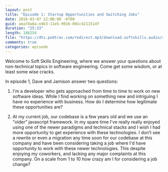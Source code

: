 ```yaml
---
layout: post
title: "Episode 1: Startup Opportunities and Switching Jobs"
date: 2016-03-07 12:00:00 -0700
guid: aea74a8a-e4b3-11e5-9016-001c4211514f
duration: "25:33"
length: 186254
file: "https://dts.podtrac.com/redirect.mp3/download.softskills.audio/sse-001.mp3"
comments: true
categories: episode
---
```






Welcome to Soft Skills Engineering, where we answer your questions about non-technical topics in software engineering. Come get some wisdom, or at least some wise cracks.



In episode 1, Dave and Jamison answer two questions:



1. I'm a developer who gets approached from time to time to work on new software ideas. While I find working on something new and intriguing I have no experience with business. How do I determine how legitimate these opportunities are?



2. At my current job, our codebase is a few years old and we use an "older" javascript framework. In my spare time I've really really enjoyed using one of the newer paradigms and technical stacks and I wish I had more opportunity to get experience with these technologies. I don’t see a rewrite or even a migration any time soon for our codebase at this company and have been considering taking a job where I'd have opportunity to work with these newer technologies. This despite enjoying my coworkers, and lacking any major complaints at this company. On a scale from 1 to 10 how crazy am I for considering a job change?



